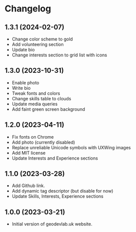 # Changelog

## 1.3.1 (2024-02-07)
* Change color scheme to gold
* Add volunteering section
* Update bio
* Change interests section to grid list with icons

## 1.3.0 (2023-10-31)
* Enable photo
* Write bio
* Tweak fonts and colors
* Change skills table to clouds
* Update media queries
* Add faint green screen background

## 1.2.0 (2023-04-11)
* Fix fonts on Chrome
* Add photo (currently disabled)
* Replace unreliable Unicode symbols with UXWing images
* Add MIT license
* Update Interests and Experience sections

## 1.1.0 (2023-03-28)
* Add Github link.
* Add dynamic tag descriptor (but disable for now)
* Update Skills, Interests, Experience sections

## 1.0.0 (2023-03-21)
* Initial version of geodevlab.uk website.
